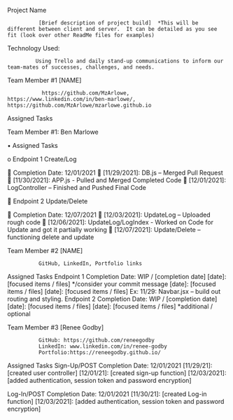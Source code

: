 Project Name

              [Brief description of project build]  *This will be different between client and server.  It can be detailed as you see fit (look over other ReadMe files for examples)

Technology Used:

             Using Trello and daily stand-up communications to inform our team-mates of successes, challenges, and needs. 

Team Member #1  [NAME]

               https://github.com/MzArlowe, https://www.linkedin.com/in/ben-marlowe/, https://github.com/MzArlowe/mzarlowe.github.io

Assigned Tasks

Team Member #1: Ben Marlowe
             
•	Assigned Tasks

o	Endpoint 1 Create/Log

	Completion Date: 12/01/2021
	[11/29/2021]: DB.js – Merged Pull Request
	[11/30/2021]: APP.js - Pulled and Merged Completed Code
	[12/01/2021]: LogController – Finished and Pushed Final Code

	Endpoint 2 Update/Delete

	Completion Date: 12/07/2021
	[12/03/2021]: UpdateLog – Uploaded rough code
	[12/06/2021]: UpdateLog/LogIndex - Worked on Code for Update and got it partially working
	[12/07/2021]: Update/Delete – functioning delete and update

 

Team Member #2  [NAME]

              GitHub, LinkedIn, Portfolio links

Assigned Tasks
Endpoint 1
Completion Date: WIP / [completion date]
[date]: [focused items / files] */consider your commit message
[date]: [focused items / files]
[date]: [focused items / files]
Ex: 11/29: Navbar.jsx – build out routing and styling.
Endpoint 2
Completion Date: WIP / [completion date]
[date]: [focused items / files]
[date]: [focused items / files]
*additional / optional
 

Team Member #3  [Renee Godby]

              GitHub: https://github.com/reneegodby
              LinkedIn: www.linkedin.com/in/renee-godby
              Portfolio:https://reneegodby.github.io/

Assigned Tasks
Sign-Up/POST
Completion Date: 12/01/2021
[11/29/21]: [created user controller]
[12/01/21]: [created sign-up function]
[12/03/2021]: [added authentication, session token and password encryption]

Log-In/POST
Completion Date: 12/01/2021
[11/30/21]: [created Log-in function]
[12/03/2021]: [added authentication, session token and password encryption]
